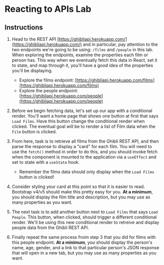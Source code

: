 # Reacting to APIs Lab

## Instructions

1. Head to the REST API [https://ghibliapi.herokuapp.com/](https://ghibliapi.herokuapp.com/) and in particular, pay attention to the two endpoints we're going to be using: `/films` and `/people` in this lab. When exploring the endpoints, examine the properties each film or person has. This way when we eventually fetch this data in React, set it to state, and map through it, you'll have a good idea of the properties you'll be displaying.
    * Explore the films endpoint: [https://ghibliapi.herokuapp.com/films](https://ghibliapi.herokuapp.com/films)
    * Explore the people endpoint: [https://ghibliapi.herokuapp.com/people](https://ghibliapi.herokuapp.com/people)

2. Before we begin fetching data, let's set up our app with a conditional render. You'll want a home page that shows one button at first that says `Load Films`. Have this button change the conditional render when clicked. The eventual goal will be to render a list of Film data when the `Film` button is clicked.

3. From here, task is to retrieve all films from the Ghibli REST API, and then parse the response to display a "card" for each film. You will need to use the `fetch()` method in order to do this, and you should invoke fetch when the component is mounted to the application via a `useEffect` and set to state with a `useState` hook.
    * Remember the films data should only display when the `Load Films` button is clicked!

4. Consider styling your card at this point so that it is easier to read. Bootstrap v4/v5 should make this pretty easy for you. **At a minimum**, you should display the film title and description, but you may use as many properties as you want.

5. The next task is to add another button next to `Load Films` that says `Load People`. This button, when clicked, should trigger a different conditional render. We'll be using this new conditional render to retreive and display people data from the Ghibli REST API.

6. Finally repeat the same process froim step 3 that you did for films with this people endpoint. **At a minimum**, you should display the person's name, age, gender, and a link to that particular person's JSON response that will open in a new tab, but you may use as many properties as you want.
